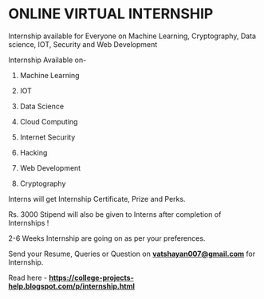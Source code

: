 # ONLINE VIRTUAL INTERNSHIP
Internship available for Everyone on Machine Learning, Cryptography, Data science, IOT, Security and Web Development

Internship Available on-

1. Machine Learning

2. IOT

3. Data Science

4. Cloud Computing

5. Internet Security

6. Hacking

7. Web Development

8. Cryptography

Interns will get Internship Certificate, Prize and Perks.

Rs. 3000 Stipend will also be given to Interns after completion of Internships !

2-6 Weeks Internship are going on as per your preferences.

Send your Resume, Queries or Question on **vatshayan007@gmail.com** for Internship.

Read here - **https://college-projects-help.blogspot.com/p/internship.html**



